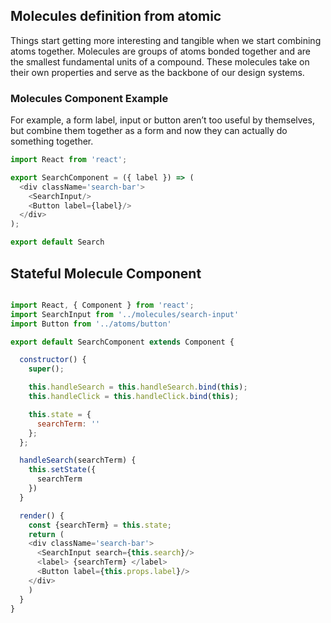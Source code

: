 ## Molecules definition from atomic
Things start getting more interesting and tangible when we start combining atoms together.
Molecules are groups of atoms bonded together and are the smallest fundamental units of a compound.
These molecules take on their own properties and serve as the backbone of our design systems.

### Molecules Component Example

For example, a form label, input or button aren’t too useful by themselves,
but combine them together as a form and now they can actually do something together.

```javascript
import React from 'react';

export SearchComponent = ({ label }) => (
  <div className='search-bar'>
    <SearchInput/>
    <Button label={label}/>
  </div>
);

export default Search
```

## Stateful Molecule Component

```javascript

import React, { Component } from 'react';
import SearchInput from '../molecules/search-input'
import Button from '../atoms/button'

export default SearchComponent extends Component {

  constructor() {
    super();

    this.handleSearch = this.handleSearch.bind(this);
    this.handleClick = this.handleClick.bind(this);

    this.state = {
      searchTerm: ''
    };
  };

  handleSearch(searchTerm) {
    this.setState({
      searchTerm
    })
  }

  render() {
    const {searchTerm} = this.state;
    return (
    <div className='search-bar'>
      <SearchInput search={this.search}/>
      <label> {searchTerm} </label>
      <Button label={this.props.label}/>
    </div>
    )
  }
}
